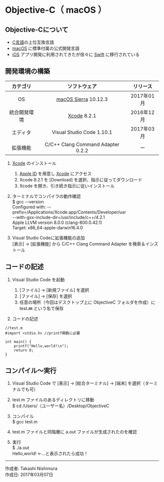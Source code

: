 # Objective-C（ macOS ）

## Objective-Cについて

* [C言語](https://github.com/TakashiNishimura/HelloWorld/blob/master/C/README.md)の上位互換言語
* [macOS](https://ja.wikipedia.org/wiki/MacOS) に標準付属の公式開発言語
* [iOS](http://bit.ly/2lw7f2p) アプリ開発に利用されてきたが徐々に [Swift](http://www.apple.com/jp/swift/) に移行されている

## 開発環境の構築

|カテゴリ|ソフトウェア|リリース|
|:--:|:--:|:--:|
|OS|[macOS Sierra](https://ja.wikipedia.org/wiki/MacOS_Sierra) 10.12.3|2017年01月|
|統合開発環境|[Xcode](https://developer.apple.com/download/) 8.2.1|2016年12月|
|エディタ|Visual Studio Code 1.10.1|2017年03月|
|拡張機能|C/C++ Clang Command Adapter 0.2.2|ー|

1. [Xcode](https://ja.wikipedia.org/wiki/Xcode) のインストール  
    1. [Apple ID](https://appleid.apple.com/#!&page=signin) を用意し [Xcode](https://developer.apple.com/download/) にアクセス
    1. Xcode 8.2.1 を [Download] を選択、指示に従ってダウンロード
    1. Xcode を開き、引き続き指示に従いインストール

1. ターミナルでコンパイラの動作確認  
    $ gcc --version  
    Configured with: --prefix=/Applications/Xcode.app/Contents/Developer/usr  
    --with-gxx-include-dir=/usr/include/c++/4.2.1  
    Apple LLVM version 8.0.0 (clang-800.0.42.1)  
    Target: x86_64-apple-darwin16.4.0

1. Visual Studio Codeに拡張機能の追加  
    [表示] → [拡張機能] から C/C++ Clang Command Adapter を検索＆インストール

## コードの記述

1. Visual Studio Code を起動
    1. [ファイル] → [新規ファイル] を選択
    1. [ファイル] → [保存] を選択
    1. 任意の場所（今回はデスクトップ上に ObjectiveC フォルダを作成）に test<b>.m</b> という名で保存  

1. コードの記述
```
//test.m
#import <stdio.h> //printf関数に必要

int main() {
    printf("Hello,world!\n");
    return 0;
}
```

## コンパイル〜実行

1. Visual Studio Code で [表示] → [総合ターミナル] → [端末] を選択（ターミナルでも可）

1. test.m ファイルのあるディレクトリに移動  
$ cd /Users/（ユーザー名）/Desktop/ObjectiveC

1. コンパイル  
$ gcc test.m

1. test.m ファイルと同階層に a.out ファイルが生成されたのを確認

1. 実行  
$ ./a.out  
Hello,world! ←…と表示されたら成功！

***
作成者: Takashi Nishimura  
作成日: 2017年03月07日
